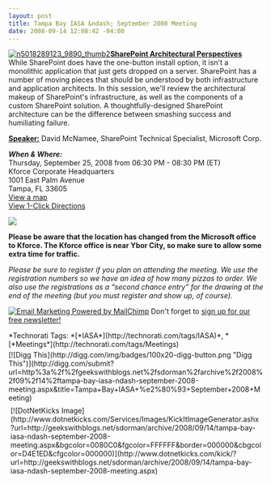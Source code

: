 ```yaml
---
layout: post
title: Tampa Bay IASA &ndash; September 2008 Meeting
date: 2008-09-14 12:08:42 -04:00
---
```


[![n5018289123_9890_thumb2](http://gwb.blob.core.windows.net/sdorman/WindowsLiveWriter/TampaBayIASAFebruary2008Meeting_9EC6/n5018289123_9890_thumb2_thumb.jpg)](http://gwb.blob.core.windows.net/sdorman/WindowsLiveWriter/TampaBayIASAFebruary2008Meeting_9EC6/n5018289123_9890_thumb2_2.jpg)**<u>SharePoint Architectural Perspectives</u>**    
While SharePoint does have the one-button install option, it isn't a monolithic application that just gets dropped on a server. SharePoint has a number of moving pieces that should be understood by both infrastructure and application architects. In this session, we'll review the architectural makeup of SharePoint's infrastructure, as well as the components of a custom SharePoint solution. A thoughtfully-designed SharePoint architecture can be the difference between smashing success and humiliating failure.

**<u>Speaker:</u>** David McNamee, SharePoint Technical Specialist, Microsoft Corp.

***When & Where:***       
Thursday, September 25, 2008 from 06:30 PM - 08:30 PM (ET)       
Kforce Corporate Headquarters       
1001 East Palm Avenue       
Tampa, FL 33605       
[View a map](http://maps.live.com/default.aspx?v=2&FORM=LMLTCC&cp=27.961348~-82.449329&style=r&lvl=15&tilt=-90&dir=0&alt=-1000&scene=9552102&phx=0&phy=0&phscl=1&where1=1001%20E%20Palm%20Ave%2C%20Tampa%2C%20FL%2033605-3551&cid=93D618D639EC9651!309&encType=1)       
[View 1-Click Directions](http://maps.live.com/OneClickDirections.aspx?rtp=%7epos.nntbhm83w8wh_1001+E+Palm+Ave%2c+Tampa%2c+FL+33605-3551___a_&rsd=27.9837092757225_-82.453838288784_AVf%2bAyAOAAAAE7GYABwBAAA%3d_the+north+(via+I-275)%7e27.9425400495529_-82.4671205878258_AVf%2bAyAOAAAAGbGYAF0CAAA%3d_the+south+(via+S+Crosstown+Expy+%2f+Lee+Roy+Selmon+Expy+%2f+SR-618+Toll+E)%7e27.9655614495277_-82.4264690279961_AVf%2bAyAOAAAAFrGYALIAAAA%3d_the+east+(via+I-4)%7e27.956061065197_-82.4876502156258_AVf%2bAyAOAAAAE7GYAOwAAAA%3d_the+west+(via+I-275)&&rtv=0)

**<u>[![](http://www.eventbrite.com/img/button/register_blue.gif)](http://www.eventbrite.com/event/120521483/sdorman)</u>**

**Please be aware that the location has changed from the Microsoft office to Kforce. The Kforce office is near Ybor City, so make sure to allow some extra time for traffic.**

*Please be sure to register if you plan on attending the meeting. We use the registration numbers so we have an idea of how many pizzas to order. We also use the registrations as a “second chance entry” for the drawing at the end of the meeting (but you must register and show up, of course).*

[![Email Marketing Powered by MailChimp](http://www.mailchimp.com/img/affiliates/mailchimp_stamp.gif)](http://www.mailchimp.com/affiliates/?aid=def661e5fb5b51ddb3bafdd75&afl=1&afls=custom&afln=&afle=) Don't forget to [sign up for our free newsletter!](http://list-manage.com/subscribe.phtml?id=165a30debe)
  <div style="padding-bottom: 0px; margin: 0px; padding-left: 0px; padding-right: 0px; display: inline; padding-top: 0px" id="scid:0767317B-992E-4b12-91E0-4F059A8CECA8:f1a9f7e4-87f8-42a7-b239-2ecfe417ebda" class="wlWriterSmartContent">*Technorati Tags: *[*IASA*](http://technorati.com/tags/IASA)*, *[*Meetings*](http://technorati.com/tags/Meetings)</div><div class="wlWriterHeaderFooter" style="text-align:left; margin:0px; padding:4px 0px 4px 0px;">[![Digg This](http://digg.com/img/badges/100x20-digg-button.png "Digg This")](http://digg.com/submit?url=http%3a%2f%2fgeekswithblogs.net%2fsdorman%2farchive%2f2008%2f09%2f14%2ftampa-bay-iasa-ndash-september-2008-meeting.aspx&title=Tampa+Bay+IASA+%e2%80%93+September+2008+Meeting)</div><div class="wlWriterHeaderFooter" style="text-align:left; margin:0px; padding:4px 4px 4px 4px;">[![DotNetKicks Image](http://www.dotnetkicks.com/Services/Images/KickItImageGenerator.ashx?url=http://geekswithblogs.net/sdorman/archive/2008/09/14/tampa-bay-iasa-ndash-september-2008-meeting.aspx&bgcolor=0080C0&fgcolor=FFFFFF&border=000000&cbgcolor=D4E1ED&cfgcolor=000000)](http://www.dotnetkicks.com/kick/?url=http://geekswithblogs.net/sdorman/archive/2008/09/14/tampa-bay-iasa-ndash-september-2008-meeting.aspx)</div>

